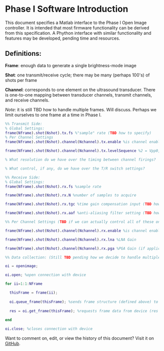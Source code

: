 # Phase I Software Introduction

This document specifies a Matlab interface to the Phase I Open Image controller. It is intended that most firmware functionality can be derived from this specification. A Phython interface with similar functionality and features may be developed, pending time and resources.

## Definitions:

**Frame**: enough data to generate a single brightness-mode image

**Shot**: one transmit/receive cycle; there may be many (perhaps 100's) of shots per frame

**Channel**: corresponds to one element on the ultrasound transducer. There is one-to-one mapping between transducer channels, transmit channels, and receive channels.

*Note*: it is still TBD how to handle multiple frames. Will discuss. Perhaps we limit ourselves to one frame at a time in Phase I.

```matlab
%% Transmit Side:
% Global Settings:
frame(Nframe).shot(Nshot).tx.fs %"sample" rate (TBD how to specify)
% Per Channel Settings
frame(Nframe).shot(Nshot).channel(Nchannel).tx.enable %is channel enabled

frame(Nframe).shot(Nshot).channel(Nchannel).tx.levelSequence %2 = Vpp0, 1 = Vpp1, 0 = RTZ, -1 = Vnn1, -2 = Vnn1; e.g., [2 -2] would be  single-cycle square wave (Note we want to be able to do transmit-side beamforming; what timing resolution do we have on one pulse's firing relative to the others?)

% What resolution do we have over the timing between channel firings?

% What control, if any, do we have over the T/R switch settings?

%% Receive Side:
% Global Settings:
frame(Nframe).shot(Nshot).rx.fs %sample rate

frame(Nframe).shot(Nshot).rx.N %number of samples to acquire

frame(Nframe).shot(Nshot).rx.tgc %time gain compensation input (TBD how to specify)(Note this will drive a DAC that drives the AFE)

frame(Nframe).shot(Nshot).rx.aaf %anti-aliasing filter setting (TBD how to specify)

%% Per Channel Settings (TBD if we can actually control all of these on a per-channel basis)

frame(Nframe).shot(Nshot).channel(Nchannel).rx.enable %is channel enabled

frame(Nframe).shot(Nshot).channel(Nchannel).rx.lna %LNA Gain

frame(Nframe).shot(Nshot).channel(Nchannel).rx.pga %PGA Gain (if applicable)

%% Data collection: (Still TBD pending how we decide to handle multiple frames)

oi = openimage;

oi.open; %open connection with device

for ii=1:1:NFrame

  thisFrame = frame(ii);
  
  oi.queue_frame(thisFrame); %sends frame structure (defined above) to device
  
  res = oi.get_frame(thisFrame); %requests frame data from device (res includes a Nshot x Nchannel x Nsample matrix of raw data)
  
end

oi.close; %closes connection with device
```
Want to comment on, edit, or view the history of this document? Visit it on [GitHub](https://github.com/open-ultrasound/open-ultrasound.github.io/edit/master/phaseOneMatlab.md).
